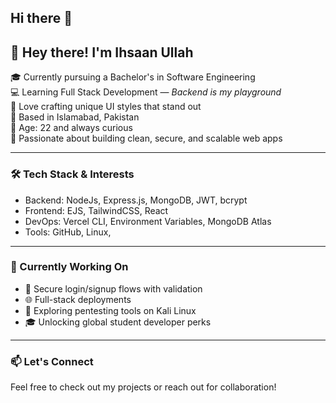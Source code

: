 ## Hi there 👋

## 👋 Hey there! I'm Ihsaan Ullah

🎓 Currently pursuing a Bachelor's in Software Engineering  
💻 Learning Full Stack Development — *Backend is my playground*  
🎨 Love crafting unique UI styles that stand out  
📍 Based in Islamabad, Pakistan  
🧠 Age: 22 and always curious  
🚀 Passionate about building clean, secure, and scalable web apps  

---

### 🛠️ Tech Stack & Interests
- Backend: NodeJs, Express.js, MongoDB, JWT, bcrypt  
- Frontend: EJS, TailwindCSS, React  
- DevOps: Vercel CLI, Environment Variables, MongoDB Atlas  
- Tools: GitHub, Linux, 

---

### 🌱 Currently Working On
- 🔐 Secure login/signup flows with validation  
- 🌐 Full-stack deployments 
- 🧪 Exploring pentesting tools on Kali Linux  
- 🎓 Unlocking global student developer perks  

---

### 📫 Let's Connect
Feel free to check out my projects or reach out for collaboration!
